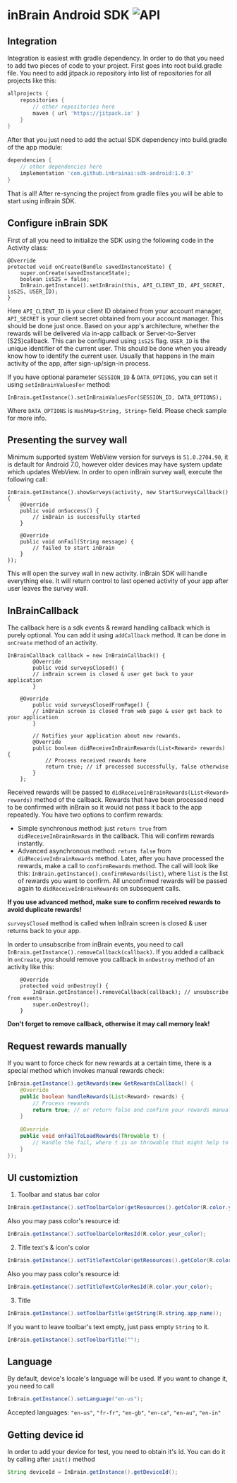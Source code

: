 #  inBrain Android SDK ![API](https://img.shields.io/badge/API-16%2B-brightgreen.svg?style=flat) 
## Integration
Integration is easiest with gradle dependency. In order to do that you need to add two pieces of code to your project. First goes into root build.gradle file. You need to add jitpack.io repository into list of repositories for all projects like this:
```groovy
allprojects {
    repositories {
        // other repositories here
        maven { url 'https://jitpack.io' }
    }
}
```
After that you just need to add the actual SDK dependency into build.gradle of the app module:
```groovy
dependencies {  
    // other dependencies here
    implementation 'com.github.inbrainai:sdk-android:1.0.3'  
}
```
That is all! After re-syncing the project from gradle files you will be able to start using inBrain SDK.

## Configure inBrain SDK
First of all you need to initialize the SDK using the following code in the Activity class:
```
@Override
protected void onCreate(Bundle savedInstanceState) {
    super.onCreate(savedInstanceState);
    boolean isS2S = false;
    InBrain.getInstance().setInBrain(this, API_CLIENT_ID, API_SECRET, isS2S, USER_ID);
}
```

Here `API_CLIENT_ID` is your client ID obtained from your account manager, `API_SECRET` is your client secret obtained from your account manager. This should be done just once.
Based on your app's architecture, whether the rewards will be delivered via in-app callback or Server-to-Server (S2S)callback. This can be configured using `isS2S` flag.
`USER_ID` is the unique identifier of the current user. This should be done when you already know how to identify the current user. Usually that happens in the main activity of the app, after sign-up/sign-in process.
 
If you have optional parameter `SESSION_ID` & `DATA_OPTIONS`, you can set it using `setInBrainValuesFor` method:
```
InBrain.getInstance().setInBrainValuesFor(SESSION_ID, DATA_OPTIONS);
```

Where `DATA_OPTIONS` is `HashMap<String, String>` field. Please check sample for more info.


## Presenting the survey wall
Minimum supported system WebView version for surveys is `51.0.2704.90`, it is default for Android 7.0, however older devices may have system update which updates WebView.
In order to open inBrain survey wall, execute the following call:
```
InBrain.getInstance().showSurveys(activity, new StartSurveysCallback() {
    @Override
    public void onSuccess() {
		// inBrain is successfully started
    }

    @Override
    public void onFail(String message) {
		// failed to start inBrain
    }
});
```
This will open the survey wall in new activity. inBrain SDK will handle everything else. It will return control to last opened activity of your app after user leaves the survey wall.

## InBrainCallback
The callback here is a sdk events & reward handling callback which is purely optional. You can add it using `addCallback` method. It can be done in `onCreate` method of an activity.

```
InBrainCallback callback = new InBrainCallback() {
        @Override
        public void surveysClosed() {
        // inBrain screen is closed & user get back to your application
        }
		
	@Override
        public void surveysClosedFromPage() {
        // inBrain screen is closed from web page & user get back to your application
        }

        // Notifies your application about new rewards.
        @Override  
        public boolean didReceiveInBrainRewards(List<Reward> rewards) {
            // Process received rewards here
            return true; // if processed successfully, false otherwise
        }  
    };
```
Received rewards will be passed to `didReceiveInBrainRewards(List<Reward> rewards)` method of the callback. Rewards that have been processed need to be confirmed with inBrain so it would not pass it back to the app repeatedly. You have two options to confirm rewards:

 * Simple synchronous method: just `return true` from `didReceiveInBrainRewards` in the callback. This will confirm rewards instantly.
 * Advanced asynchronous method: `return false` from `didReceiveInBrainRewards` method. Later, after you have processed the rewards, make a call to `confirmRewards` method. The call will look like this: `InBrain.getInstance().confirmRewards(list)`, where `list` is the list of rewards you want to confirm. All unconfirmed rewards will be passed again to `didReceiveInBrainRewards` on subsequent calls.
 
 **If you use advanced method, make sure to confirm received rewards to avoid duplicate rewards!**

`surveysClosed` method is called when InBrain screen is closed & user returns back to your app.

In order to unsubscribe from inBrain events, you need to call `InBrain.getInstance().removeCallback(callback)`. If you added a callback in `onCreate`, you should remove you callback in `onDestroy` method of an activity like this:

```
    @Override
    protected void onDestroy() {
        InBrain.getInstance().removeCallback(callback); // unsubscribe from events
        super.onDestroy();
    }
```

 **Don't forget to remove callback, otherwise it may call memory leak!**

## Request rewards manually
If you want to force check for new rewards at a certain time, there is a special method which invokes manual rewards check:
```java
InBrain.getInstance().getRewards(new GetRewardsCallback() {  
    @Override  
    public boolean handleRewards(List<Reward> rewards) {  
        // Process rewards
        return true; // or return false and confirm your rewards manualy using InBrain.getInstance().confirmRewards(rewards);  
    }  
  
    @Override  
    public void onFailToLoadRewards(Throwable t) {  
        // Handle the fail, where t is an throwable that might help to investigate the error.
    }  
});
```

## UI customiztion
1. Toolbar and status bar color

```java
InBrain.getInstance().setToolbarColor(getResources().getColor(R.color.your_color));
```
Also you may pass color's resource id:
```java
InBrain.getInstance().setToolbarColorResId(R.color.your_color); 
```
2. Title text's & icon's color

```java
InBrain.getInstance().setTitleTextColor(getResources().getColor(R.color.your_color));
```
Also you may pass color's resource id:
```java
InBrain.getInstance().setTitleTextColorResId(R.color.your_color); 
```
3. Title

```java
InBrain.getInstance().setToolbarTitle(getString(R.string.app_name));
```
If you want to leave toolbar's text empty, just pass empty `String` to it.
```java
InBrain.getInstance().setToolbarTitle("");
```
## Language
By default, device's locale's language will be used. If you want to change it, you need to call
```java
InBrain.getInstance().setLanguage("en-us");
```
Accepted languages: `"en-us"`, `"fr-fr"`, `"en-gb"`, `"en-ca"`, `"en-au"`, `"en-in"`

## Getting device id
In order to add your device for test, you need to obtain it's id. You can do it by calling after `init()` method
```java
String deviceId = InBrain.getInstance().getDeviceId();
```